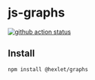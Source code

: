 # js-graphs

[![github action status](https://github.com/hexlet-components/js-graphs/workflows/Main%20workflow/badge.svg)](https://github.com/hexlet-components/js-graphs/actions)

## Install

```sh
npm install @hexlet/graphs
```